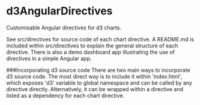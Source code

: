 # d3AngularDirectives
Customisable Angular directives for d3 charts.

See src/directives for source code of each chart directive. A README.md is included within src/directives to explain the general structure of each directive. There is also a demo dashboard app illustrating the use of directives in a simple Angular app.


###Incorporating d3 source code
There are two main ways to incorporate d3 source code. The most direct way is to include it within 'index.html', which exposes 'd3' variable to global namespace and can be called by any directive directly. Alternatively, it can be wrapped within a directive and listed as a dependency for each chart directive.
